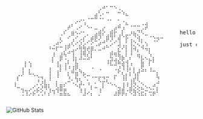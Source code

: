 <pre>

  ⠀⠀⠀⠀⠀⠀⠀⠀⠀⠀⠀⠀⠀⠀⠀⠀⠀⠀⠀⠀⠀⠀⡠⠚⠁⠉⠑⠠⡀⠀⠀⠀⠀⠀⠀⠀⠀⠀⠀
  ⠀⠀⠀⠀⠀⠀⠀⠀⠀⠀⠀⠀⠀⠀⠀⠀⠀⠀⠀⠀⠀⣴⠡⠂⠉⠀⠀⠉⠘⠦⠀⠀⠀⠀⠀⠀⠀⠀⠀
  ⠀⠀⠀⠀⠀⠀⠀⠀⠀⠀⠀⠀⠀⠀⠀⠀⡠⠔⢂⠈⠉⠉⠈⠁⠐⠂⠀⠂⠠⡀⠀⠀⠀⠀⢀⠀⠀⠀⠀
  ⠀⠀⠀⠀⠀⠀⠀⠀⠀⠀⠀⠀⠀⠀⡴⠃⢀⠔⠈⠢⠄⣀⠀⡠⠀⠀⣠⠾⢠⠉⠐⠒⠒⢈⡽⠀⠀⠀⠀
  ⠀⠀⠀⠀⠀⠀⠀⠀⠀⠀⠀⠀⢀⠎⠀⣶⠢⠔⠂⡀⠀⣠⣾⡕⢀⣾⡗⢀⡇⣀⡰⣦⡙⠣⣀⠀⠀⠀⠀     hello world,
  ⠀⠀⠀⠀⠀⠀⠀⠀⠀⠀⠀⠀⢆⠀⠊⢠⠊⡠⡎⢀⡾⣟⠜⢀⡿⡹⢁⢾⠈⡗⢠⡈⢺⡄⠀⠈⢑⡲⠒     
  ⠀⠀⠀⠀⠀⠀⠀⠀⠀⢀⠠⣚⣁⢠⣴⠣⠊⣜⣔⢁⣊⠠⠞⢉⣄⠔⠁⢼⢠⡅⢸⢌⠢⣡⠱⠀⠀⠀⠀     just call me anggoro. or what ever you want.
  ⠀⠀⠀⠀⠀⠀⠀⠀⠀⠈⢉⠃⢀⡜⣡⢴⠊⢹⣽⢫⡟⠂⠒⠉⠀⣠⣀⡧⠁⡇⢸⠙⠆⠈⠙⡇⠀⠀⠀    
  ⠀⠀⠀⠀⠀⠀⠀⠀⠀⠀⡜⠀⣾⢙⠀⢸⡄⣸⣙⣣⠇⠀⠀⠀⠀⢯⢙⢻⣦⠃⡌⠀⠻⣆⢄⡘⡄⠀⠀   
  ⠀⠀⠀⡆⢢⠀⠀⠀⠀⠀⠃⢰⡁⢠⠇⠈⣧⠀⠀⠀⠀⠀⠀⠀⠸⣏⣹⠷⣵⢺⢠⠀⠀⣷⠀⡏⠃⠀⠀             
  ⠀⠀⢰⠁⡌⠀⠀⠀⠀⢰⠀⢈⡇⠸⠘⣸⠟⣄⠀⠀⠐⠀⠠⠀⠀⠀⠠⣜⠸⢸⠆⡆⢠⣫⡄⢰⣀⠀⠀
  ⠀⡠⠜⠀⠓⠢⢄⣀⠀⢸⠀⢸⠀⠀⢇⠉⡿⠈⢗⠤⢀⣀⣀⣀⣀⠀⡤⠁⢣⡆⠇⢱⡏⠀⠀⠀⠀⣇⠀
  ⢀⠃⠀⠀⠀⠀⠰⢨⡆⠘⠀⡄⠀⢀⠬⢂⠹⢣⠀⢂⠀⡀⠣⡬⢆⡀⠁⠀⢘⢃⢰⣏⠣⡀⠀⠀⠀⣨⠀
  ⠘⠤⣀⠀⢀⠔⡡⡱⢿⢇⠀⣣⣿⣃⠀⠀⠑⢏⢁⠈⡆⠤⢀⠇⠀⠈⠑⢤⣸⠘⣼⡪⡢⣌⠢⢄⡚⡄⠀
  ⠀⠀⢘⢹⡡⡮⢋⢊⠆⡜⠹⠘⣭⣯⣄⠀⠀⠘⣸⠔⡄⠀⡘⠀⠀⠀⣰⡿⡿⡌⠫⣻⢪⣖⡍⢒⡶⠃⠀

</pre>
![GitHub Stats](https://github-readme-stats.vercel.app/api?username=splitcentre&show_icons=true&theme=radical)
